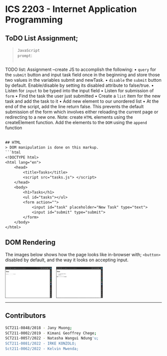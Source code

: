 # ICS 2203 - Internet Application Programming

## ToDO List Assignment;
> `JavaScript`  
> `prompt`:  
>> ```bash
TODO list: Assignment –create JS to 
accomplish the following:
• `query` for the `submit` button and input task field once in the beginning and store those two values in the variables submit and newTask.
• `disable` the `submit` button by default. Enable/disable by setting its disabled attribute to false/true.
• Listen for `input` to be typed into the input field
• Listen for submission of `form`
• Find the task the user just submitted
• Create a `list` item for the new task and add the task to it
• Add new element to our unordered list
• At the end of the script, add the line return false. This prevents the default submission of the form which involves either reloading the current page or redirecting to a new one.
Note: create `HTML` elements using the createElement function. Add the elements to the `DOM` using the `append` function  
```

## HTML
> DOM manipulation is done on this markup.
```html
<!DOCTYPE html>
<html lang="en">
    <head>
        <title>Tasks</title>
        <script src="tasks.js"> </script>
    </head>
    <body>
        <h1>Tasks</h1>
        <ul id="tasks"></ul>
        <form action="">
            <input id="task" placeholder="New Task" type="text">
            <input id="submit" type="submit">
        </form>
    </body>
</html>
```

## DOM Rendering
The images below shows how the page looks like in-browser with; `<button>` disabled by default, and the way it looks on accepting input.
<p align="left">
  <img align="center" src="./img/todo_1.png" title="Disabled" height="100" width="150" style="padding-right:10px;" />
  <img align="center" src="./img/todo_2.png" title="Enabled" height="100" width="150" style="padding-right:10px;" />
</p>

---
## Contributors
```bash
SCT211-0848/2018 - Jany Muong;
SCT211-0002/2019 - Kimani Geoffrey Chege;
SCT211-0057/2022 - Natasha Wangui Ndung'u;
SCT211-0081/2022 - IRKE KONZOLO;
Sct211-0062/2022 - Kelvin Mwenda;
```
